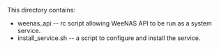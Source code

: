 This directory contains:

* weenas_api -- rc script allowing WeeNAS API to be run as a system service.
* install_service.sh -- a script to configure and install the service.

